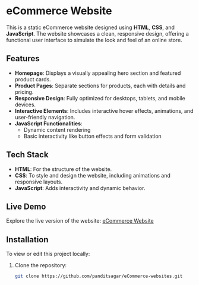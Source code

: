 # eCommerce Website

This is a static eCommerce website designed using **HTML**, **CSS**, and **JavaScript**. The website showcases a clean, responsive design, offering a functional user interface to simulate the look and feel of an online store.

## Features

- **Homepage**: Displays a visually appealing hero section and featured product cards.
- **Product Pages**: Separate sections for products, each with details and pricing.
- **Responsive Design**: Fully optimized for desktops, tablets, and mobile devices.
- **Interactive Elements**: Includes interactive hover effects, animations, and user-friendly navigation.
- **JavaScript Functionalities**:
  - Dynamic content rendering
  - Basic interactivity like button effects and form validation

## Tech Stack

- **HTML**: For the structure of the website.
- **CSS**: To style and design the website, including animations and responsive layouts.
- **JavaScript**: Adds interactivity and dynamic behavior.

## Live Demo

Explore the live version of the website: [eCommerce Website](https://panditsagar.github.io/eCommerce-websites/)

## Installation

To view or edit this project locally:

1. Clone the repository:
   ```bash
   git clone https://github.com/panditsagar/eCommerce-websites.git
